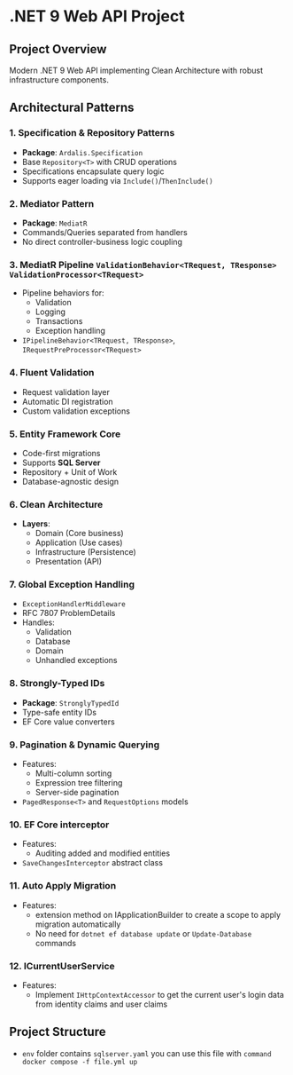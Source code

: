 # .NET 9 Web API Project

## Project Overview
Modern .NET 9 Web API implementing Clean Architecture with robust infrastructure components.

## Architectural Patterns

### 1. Specification & Repository Patterns
- **Package**: `Ardalis.Specification`
- Base `Repository<T>` with CRUD operations
- Specifications encapsulate query logic
- Supports eager loading via `Include()`/`ThenInclude()`

### 2. Mediator Pattern
- **Package**: `MediatR`
- Commands/Queries separated from handlers
- No direct controller-business logic coupling

### 3. MediatR Pipeline `ValidationBehavior<TRequest, TResponse>` `ValidationProcessor<TRequest>`
- Pipeline behaviors for:
  - Validation
  - Logging
  - Transactions
  - Exception handling
- `IPipelineBehavior<TRequest, TResponse>`, `IRequestPreProcessor<TRequest>`

### 4. Fluent Validation
- Request validation layer
- Automatic DI registration
- Custom validation exceptions

### 5. Entity Framework Core
- Code-first migrations
- Supports **SQL Server**
- Repository + Unit of Work
- Database-agnostic design

### 6. Clean Architecture
- **Layers**:
  - Domain (Core business)
  - Application (Use cases)
  - Infrastructure (Persistence)
  - Presentation (API)

### 7. Global Exception Handling
- `ExceptionHandlerMiddleware`
- RFC 7807 ProblemDetails
- Handles:
  - Validation
  - Database
  - Domain
  - Unhandled exceptions

### 8. Strongly-Typed IDs
- **Package**: `StronglyTypedId`
- Type-safe entity IDs
- EF Core value converters

### 9. Pagination & Dynamic Querying
- Features:
  - Multi-column sorting
  - Expression tree filtering
  - Server-side pagination
- `PagedResponse<T>` and `RequestOptions` models

### 10. EF Core interceptor
- Features:
  - Auditing added and modified entities
- `SaveChangesInterceptor` abstract class

### 11. Auto Apply Migration
- Features:
  - extension method on IApplicationBuilder to create a scope to apply migration automatically
  - No need for `dotnet ef database update` or `Update-Database` commands

### 12. ICurrentUserService
- Features:
  - Implement `IHttpContextAccessor` to get the current user's login data from identity claims and user claims

## Project Structure
- `env` folder contains `sqlserver.yaml` you can use this file with `command docker compose -f file.yml up`
